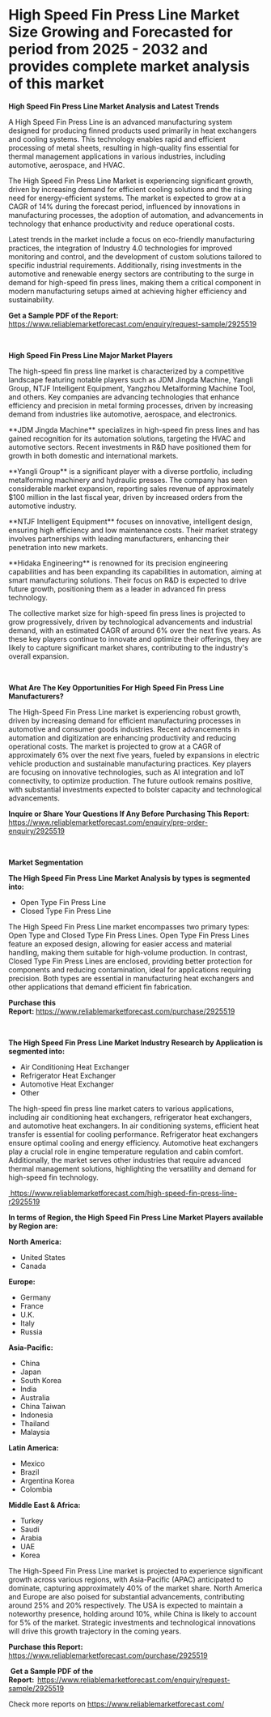 <p><h1>High Speed Fin Press Line Market Size Growing and Forecasted for period from 2025 - 2032 and provides complete market analysis of this market</h1></p><p><strong>High Speed Fin Press Line Market Analysis and Latest Trends</strong></p>
<p><p>A High Speed Fin Press Line is an advanced manufacturing system designed for producing finned products used primarily in heat exchangers and cooling systems. This technology enables rapid and efficient processing of metal sheets, resulting in high-quality fins essential for thermal management applications in various industries, including automotive, aerospace, and HVAC.</p><p>The High Speed Fin Press Line Market is experiencing significant growth, driven by increasing demand for efficient cooling solutions and the rising need for energy-efficient systems. The market is expected to grow at a CAGR of 14% during the forecast period, influenced by innovations in manufacturing processes, the adoption of automation, and advancements in technology that enhance productivity and reduce operational costs.</p><p>Latest trends in the market include a focus on eco-friendly manufacturing practices, the integration of Industry 4.0 technologies for improved monitoring and control, and the development of custom solutions tailored to specific industrial requirements. Additionally, rising investments in the automotive and renewable energy sectors are contributing to the surge in demand for high-speed fin press lines, making them a critical component in modern manufacturing setups aimed at achieving higher efficiency and sustainability.</p></p>
<p><strong>Get a Sample PDF of the Report:&nbsp;</strong> <a href="https://www.reliablemarketforecast.com/enquiry/request-sample/2925519?utm_campaign=2750&utm_medium=2&utm_source=Github&utm_content=ia&utm_term=12032025&utm_id=high-speed-fin-press-line">https://www.reliablemarketforecast.com/enquiry/request-sample/2925519</a></p>
<p>&nbsp;</p>
<p><strong>High Speed Fin Press Line Major Market Players</strong></p>
<p><p>The high-speed fin press line market is characterized by a competitive landscape featuring notable players such as JDM Jingda Machine, Yangli Group, NTJF Intelligent Equipment, Yangzhou Metalforming Machine Tool, and others. Key companies are advancing technologies that enhance efficiency and precision in metal forming processes, driven by increasing demand from industries like automotive, aerospace, and electronics.</p><p>**JDM Jingda Machine** specializes in high-speed fin press lines and has gained recognition for its automation solutions, targeting the HVAC and automotive sectors. Recent investments in R&D have positioned them for growth in both domestic and international markets.</p><p>**Yangli Group** is a significant player with a diverse portfolio, including metalforming machinery and hydraulic presses. The company has seen considerable market expansion, reporting sales revenue of approximately $100 million in the last fiscal year, driven by increased orders from the automotive industry. </p><p>**NTJF Intelligent Equipment** focuses on innovative, intelligent design, ensuring high efficiency and low maintenance costs. Their market strategy involves partnerships with leading manufacturers, enhancing their penetration into new markets.</p><p>**Hidaka Engineering** is renowned for its precision engineering capabilities and has been expanding its capabilities in automation, aiming at smart manufacturing solutions. Their focus on R&D is expected to drive future growth, positioning them as a leader in advanced fin press technology.</p><p>The collective market size for high-speed fin press lines is projected to grow progressively, driven by technological advancements and industrial demand, with an estimated CAGR of around 6% over the next five years. As these key players continue to innovate and optimize their offerings, they are likely to capture significant market shares, contributing to the industry's overall expansion.</p></p>
<p>&nbsp;</p>
<p><strong>What Are The Key Opportunities For High Speed Fin Press Line Manufacturers?</strong></p>
<p><p>The High-Speed Fin Press Line market is experiencing robust growth, driven by increasing demand for efficient manufacturing processes in automotive and consumer goods industries. Recent advancements in automation and digitization are enhancing productivity and reducing operational costs. The market is projected to grow at a CAGR of approximately 6% over the next five years, fueled by expansions in electric vehicle production and sustainable manufacturing practices. Key players are focusing on innovative technologies, such as AI integration and IoT connectivity, to optimize production. The future outlook remains positive, with substantial investments expected to bolster capacity and technological advancements.</p></p>
<p><strong>Inquire or Share Your Questions If Any Before Purchasing This Report:</strong> <a href="https://www.reliablemarketforecast.com/enquiry/pre-order-enquiry/2925519?utm_campaign=2750&utm_medium=2&utm_source=Github&utm_content=ia&utm_term=12032025&utm_id=high-speed-fin-press-line">https://www.reliablemarketforecast.com/enquiry/pre-order-enquiry/2925519</a></p>
<p>&nbsp;</p>
<p><strong>Market Segmentation</strong></p>
<p><strong>The High Speed Fin Press Line Market Analysis by types is segmented into:</strong></p>
<p><ul><li>Open Type Fin Press Line</li><li>Closed Type Fin Press Line</li></ul></p>
<p><p>The High Speed Fin Press Line market encompasses two primary types: Open Type and Closed Type Fin Press Lines. Open Type Fin Press Lines feature an exposed design, allowing for easier access and material handling, making them suitable for high-volume production. In contrast, Closed Type Fin Press Lines are enclosed, providing better protection for components and reducing contamination, ideal for applications requiring precision. Both types are essential in manufacturing heat exchangers and other applications that demand efficient fin fabrication.</p></p>
<p><strong>Purchase this Report:&nbsp;</strong><a href="https://www.reliablemarketforecast.com/purchase/2925519?utm_campaign=2750&utm_medium=2&utm_source=Github&utm_content=ia&utm_term=12032025&utm_id=high-speed-fin-press-line">https://www.reliablemarketforecast.com/purchase/2925519</a></p>
<p>&nbsp;</p>
<p><strong>The High Speed Fin Press Line Market Industry Research by Application is segmented into:</strong></p>
<p><ul><li>Air Conditioning Heat Exchanger</li><li>Refrigerator Heat Exchanger</li><li>Automotive Heat Exchanger</li><li>Other</li></ul></p>
<p><p>The high-speed fin press line market caters to various applications, including air conditioning heat exchangers, refrigerator heat exchangers, and automotive heat exchangers. In air conditioning systems, efficient heat transfer is essential for cooling performance. Refrigerator heat exchangers ensure optimal cooling and energy efficiency. Automotive heat exchangers play a crucial role in engine temperature regulation and cabin comfort. Additionally, the market serves other industries that require advanced thermal management solutions, highlighting the versatility and demand for high-speed fin technology.</p></p>
<p><a href="https://www.reliablemarketforecast.com/high-speed-fin-press-line-r2925519?utm_campaign=2750&utm_medium=2&utm_source=Github&utm_content=ia&utm_term=12032025&utm_id=high-speed-fin-press-line">&nbsp;https://www.reliablemarketforecast.com/high-speed-fin-press-line-r2925519</a></p>
<p><strong>In terms of Region, the High Speed Fin Press Line Market Players available by Region are:</strong></p>
<p>
    <p> <strong> North America: </strong>
        <ul>
            <li>United States</li>
            <li>Canada</li>
        </ul>
        </p> 
    <p> <strong> Europe: </strong>
        <ul>
            <li>Germany</li>
            <li>France</li>
            <li>U.K.</li>
            <li>Italy</li>
            <li>Russia</li>
        </ul>
        </p> 
    <p> <strong> Asia-Pacific: </strong>
        <ul>
            <li>China</li>
            <li>Japan</li>
            <li>South Korea</li>
            <li>India</li>
            <li>Australia</li>
            <li>China Taiwan</li>
            <li>Indonesia</li>
            <li>Thailand</li>
            <li>Malaysia</li>
        </ul>
        </p> 
    <p> <strong> Latin America: </strong>
        <ul>
            <li>Mexico</li>
            <li>Brazil</li>
            <li>Argentina Korea</li>
            <li>Colombia</li>
        </ul>
        </p> 
    <p> <strong> Middle East & Africa: </strong>
        <ul>
            <li>Turkey</li>
            <li>Saudi</li>
            <li>Arabia</li>
            <li>UAE</li>
            <li>Korea</li>
        </ul>
    </p>
    </p>
<p><p>The High-Speed Fin Press Line market is projected to experience significant growth across various regions, with Asia-Pacific (APAC) anticipated to dominate, capturing approximately 40% of the market share. North America and Europe are also poised for substantial advancements, contributing around 25% and 20% respectively. The USA is expected to maintain a noteworthy presence, holding around 10%, while China is likely to account for 5% of the market. Strategic investments and technological innovations will drive this growth trajectory in the coming years.</p></p>
<p><strong>Purchase this Report: </strong><a href="https://www.reliablemarketforecast.com/purchase/2925519?utm_campaign=2750&utm_medium=2&utm_source=Github&utm_content=ia&utm_term=12032025&utm_id=high-speed-fin-press-line">https://www.reliablemarketforecast.com/purchase/2925519</a></p>
<p>&nbsp;<strong>Get a Sample PDF of the Report:&nbsp;&nbsp;</strong><a href="https://www.reliablemarketforecast.com/enquiry/request-sample/2925519?utm_campaign=2750&utm_medium=2&utm_source=Github&utm_content=ia&utm_term=12032025&utm_id=high-speed-fin-press-line">https://www.reliablemarketforecast.com/enquiry/request-sample/2925519</a></p>
<p><strong></strong></p>
<p>Check more reports on <a href="https://www.reliablemarketforecast.com/?utm_campaign=2750&utm_medium=2&utm_source=Github&utm_content=ia&utm_term=12032025&utm_id=high-speed-fin-press-line">https://www.reliablemarketforecast.com/</a></p>